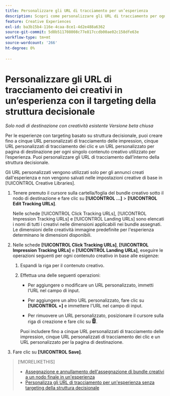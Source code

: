 ```yaml
---
title: Personalizzare gli URL di tracciamento per un’esperienza
description: Scopri come personalizzare gli URL di tracciamento per ogni creativo in un’esperienza con targeting della struttura decisionale.
feature: Creative Experiences
exl-id: ba3b15b4-116e-4caa-8ce1-4d2e488a6362
source-git-commit: 5d8b511708008c77e817ccdb00ae02c158dfe63e
workflow-type: tm+mt
source-wordcount: '266'
ht-degree: 0%

---
```


# Personalizzare gli URL di tracciamento dei creativi in un’esperienza con il targeting della struttura decisionale

*Solo nodi di destinazione con creatività esistente*
*Versione beta chiusa*

Per le esperienze con targeting basato su struttura decisionale, puoi creare fino a cinque URL personalizzati di tracciamento delle impression, cinque URL personalizzati di tracciamento dei clic e un URL personalizzato per pagina di destinazione per ogni singolo contenuto creativo utilizzato per l’esperienza. Puoi personalizzare gli URL di tracciamento dall’interno della struttura decisionale.

Gli URL personalizzati vengono utilizzati solo per gli annunci creati dall&#39;esperienza e non vengono salvati nelle impostazioni creative di base in [!UICONTROL Creative Libraries].

1. Tenere premuto il cursore sulla cartella/foglia del bundle creativo sotto il nodo di destinazione e fare clic su **[!UICONTROL ...]** > **[!UICONTROL Edit Tracking URLs]**.

   Nelle schede [!UICONTROL Click Tracking URLs], [!UICONTROL Impression Tracking URLs] e [!UICONTROL Landing URLs] sono elencati i nomi di tutti i creativi nelle dimensioni applicabili nei bundle assegnati. Le dimensioni delle creatività immagine predefinite per l&#39;esperienza determinano le dimensioni disponibili.<!-- There's no distinct "Creative Sizes" setting. -->

1. Nelle schede **[!UICONTROL Click Tracking URLs]**, **[!UICONTROL Impression Tracking URLs]** e **[!UICONTROL Landing URLs]**, eseguire le operazioni seguenti per ogni contenuto creativo in base alle esigenze:

   1. Espandi la riga per il contenuto creativo.

   1. Effettua una delle seguenti operazioni:

      * Per aggiungere o modificare un URL personalizzato, immetti l’URL nel campo di input.

      * Per aggiungere un altro URL personalizzato, fare clic su **[!UICONTROL +]** e immettere l&#39;URL nel campo di input.

      * Per rimuovere un URL personalizzato, posizionare il cursore sulla riga di creazione e fare clic su ![Elimina](/help/creative/assets/delete.png "Elimina").

      Puoi includere fino a cinque URL personalizzati di tracciamento delle impression, cinque URL personalizzati di tracciamento dei clic e un URL personalizzato per la pagina di destinazione.

1. Fare clic su **[!UICONTROL Save]**.

>[!MORELIKETHIS]
>
>* [Assegnazione e annullamento dell&#39;assegnazione di bundle creativi a un nodo finale in un&#39;esperienza](/help/creative/experiences/experience-assign-creative-bundles.md)
>* [Personalizza gli URL di tracciamento per un&#39;esperienza senza targeting della struttura decisionale](experience-tracking-urls-no-targeting.md)
